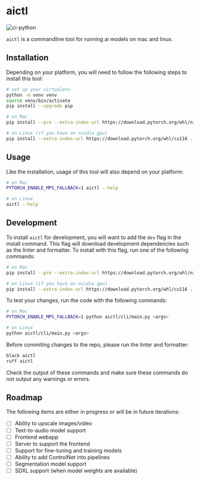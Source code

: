 # aictl
![ci-python](https://github.com/trizko/aictl/actions/workflows/ci.yml/badge.svg)

`aictl` is a commandline tool for running ai models on mac and linux.

## Installation
Depending on your platform, you will need to follow the following steps to install this tool:
```bash
# set up your virtualenv
python -m venv venv
source venv/bin/activate
pip install --upgrade pip

# on Mac
pip install --pre --extra-index-url https://download.pytorch.org/whl/nightly/cpu .

# on Linux (if you have an nvidia gpu)
pip install --extra-index-url https://download.pytorch.org/whl/cu116 .[xformers]
```

## Usage
Like the installation, usage of this tool will also depend on your platform:
```bash
# on Mac
PYTORCH_ENABLE_MPS_FALLBACK=1 aictl --help

# on Linux
aictl --help
```

## Development
To install `aictl` for development, you will want to add the `dev` flag in the install command. This flag will download development dependencies such as the linter and formatter. To install with this flag, run one of the following commands:
```bash
# on Mac
pip install --pre --extra-index-url https://download.pytorch.org/whl/nightly/cpu .[dev]

# on Linux (if you have an nvidia gpu)
pip install --extra-index-url https://download.pytorch.org/whl/cu116 .[dev,xformers]
```
To test your changes, run the code with the following commands:
```bash
# on Mac
PYTORCH_ENABLE_MPS_FALLBACK=1 python aictl/cli/main.py <args>

# on Linux
python aictl/cli/main.py <args>
```
Before commiting changes to the repo, please run the linter and formatter:
```bash
black aictl
ruff aictl
```
Check the output of these commands and make sure these commands do not output any warnings or errors.

## Roadmap
The following items are either in progress or will be in future iterations:
- [ ] Ability to upscale images/video
- [ ] Text-to-audio model support
- [ ] Frontend webapp
- [ ] Server to support the frontend
- [ ] Support for fine-tuning and training models
- [ ] Ability to add ControlNet into pipelines
- [ ] Segmentation model support
- [ ] SDXL support (when model weights are available)